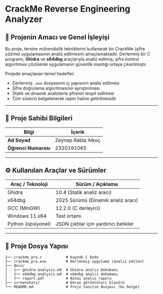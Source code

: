 # CrackMe Reverse Engineering Analyzer

## 🎯 Projenin Amacı ve Genel İşleyişi

Bu proje, tersine mühendislik tekniklerini kullanarak bir CrackMe (şifre çözme) uygulamasının analiz edilmesini amaçlamaktadır. Derlenmiş bir C programı, **Ghidra** ve **x64dbg** araçlarıyla analiz edilmiş; şifre kontrol algoritması çözülerek uygulamanın güvenlik mantığı ortaya çıkarılmıştır.

Projede amaçlanan temel hedefler:

- Derlenmiş `.exe` dosyasının iç yapısının analiz edilmesi  
- Şifre doğrulama algoritmasının ayrıştırılması  
- Statik ve dinamik analizlerle şifrenin tespit edilmesi  
- Tüm sürecin belgelenerek rapor haline getirilmesidir

---

## 👤 Proje Sahibi Bilgileri

| Bilgi              | İçerik                    |
|--------------------|---------------------------|
| **Ad Soyad**       | Zeynep Rabia Alkoç        |
| **Öğrenci Numarası** | 2320191065               |


---

## ⚙️ Kullanılan Araçlar ve Sürümler

| Araç / Teknoloji  | Sürüm / Açıklama                              |
|------------------|-----------------------------------------------|
| Ghidra           | 10.4 (Statik analiz aracı)                    |
| x64dbg           | 2025 Sürümü (Dinamik analiz aracı)            |
| GCC (MinGW)      | 12.2.0 (C derleyici)                           |
| Windows 11 x64    | Test ortamı                                   |
| Python (opsiyonel) | JSON çıktılar için yardımcı betikler         |

---

## 📁 Proje Dosya Yapısı

```plaintext
├── crackme_pro.c           # Kaynak C kodu
├── crackme_pro.exe         # Derlenmiş uygulama (analiz edilen)
├── docs/
│   ├── ghidra-analysis.md  # Ghidra analiz dokümanı
│   ├── x64dbg-analysis.md  # x64dbg analiz dokümanı
│   ├── report.pdf          # Nihai analiz raporu
├── screenshots/            # Ekran görüntüleri klasörü
└── README.md               # Proje tanıtım dosyası (bu belge)
